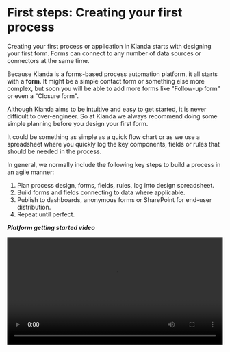 # First steps: Creating your first process

Creating your first process or application in Kianda starts with designing your first form. Forms can connect to any number of data sources or connectors at the same time.

Because Kianda is a forms-based process automation platform, it all starts with a **form**. It might be a simple contact form or something else more complex, but soon you will be able to add more forms like "Follow-up form" or even a "Closure form".

Although Kianda aims to be intuitive and easy to get started, it is never difficult to over-engineer. So at Kianda we always recommend doing some simple planning before you design your first form.

It could be something as simple as a quick flow chart or as we use a spreadsheet where you quickly log the key components, fields or rules that should be needed in the process.

In general, we normally include the following key steps to build a process in an agile manner:

1. Plan process design, forms, fields, rules, log into design spreadsheet.
2. Build forms and fields connecting to data where applicable.
3. Publish to dashboards, anonymous forms or SharePoint for end-user distribution.
4. Repeat until perfect.

***Platform getting started video***

<video width="100%" style="width:100%" controls>
    <source src="../videos/Kianda-get-started.mp4">
    Your browser does not support the video tag.
    </source>
</video>
